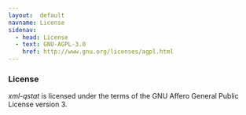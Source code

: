 ```yaml
---
layout:  default
navname: License
sidenav:
  - head: License
  - text: GNU-AGPL-3.0
    href: http://www.gnu.org/licenses/agpl.html
---
```


### License

*xml-qstat* is licensed under the terms of the GNU Affero General
Public License version 3.

